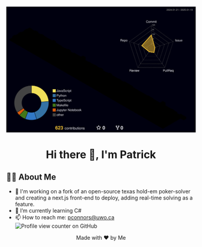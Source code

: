 ![3D Profile](profile-3d-contrib/profile-night-rainbow.svg)
<h1 align="center">Hi there 👋, I'm Patrick</h1>

## 👨‍💻 About Me

- 🔭 I'm working on a fork of an open-source texas hold-em poker-solver and creating a next.js front-end to deploy, adding real-time solving as a feature.
- 🌱 I’m currently learning C#
- 📫 How to reach me: [pconnors@uwo.ca](mailto:pconnors@uwo.ca)
![Profile view counter on GitHub](https://komarev.com/ghpvc/?username=perisicnikola37)
<p align="center">Made with ❤️ by Me</p>
